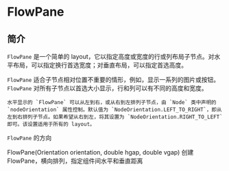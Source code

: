 # FlowPane

## 简介

`FlowPane` 是一个简单的 layout，它以指定高度或宽度的行或列布局子节点。对水平布局，可以指定换行首选宽度；对垂直布局，可以指定首选高度。

`FlowPane` 适合子节点相对位置不重要的情形，例如，显示一系列的图片或按钮。`FlowPane` 对所有子节点以首选大小显示，行和列可以有不同的高度和宽度。

```ad-tip
水平显示的 `FlowPane` 可以从左到右，或从右到左排列子节点，由 `Node` 类中声明的 `nodeOrientation` 属性控制。默认值为 `NodeOrientation.LEFT_TO_RIGHT`，即从左到右排列子节点。如果希望从右到左，将其设置为 `NodeOrientation.RIGHT_TO_LEFT` 即可。该设置适用于所有的 layout。
```

`FlowPane` 的方向



FlowPane(Orientation orientation, double hgap, double vgap)
创建FlowPane，横向排列，指定组件间水平和垂直距离